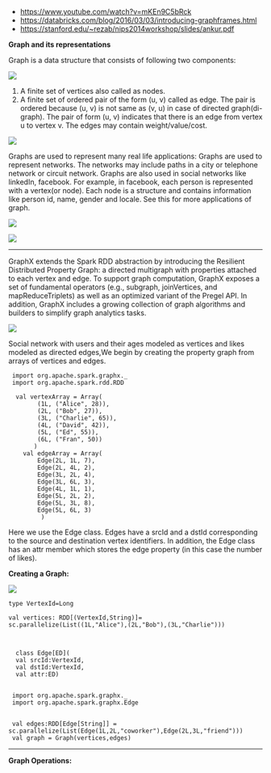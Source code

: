 * https://www.youtube.com/watch?v=mKEn9C5bRck
* https://databricks.com/blog/2016/03/03/introducing-graphframes.html
* https://stanford.edu/~rezab/nips2014workshop/slides/ankur.pdf

**Graph and its representations**

Graph is a data structure that consists of following two components:

![](https://www.mathsisfun.com/geometry/images/vertex-edge-face.svg)
1. A finite set of vertices also called as nodes.
2. A finite set of ordered pair of the form (u, v) called as edge. The pair is ordered because (u, v) is not same as (v, u) in case of directed graph(di-graph). The pair of form (u, v) indicates that there is an edge from vertex u to vertex v. The edges may contain weight/value/cost.

![](http://image.slidesharecdn.com/walldisplay3dshapes-140407062304-phpapp01/95/wall-display-3dshapes-3-638.jpg)

Graphs are used to represent many real life applications: Graphs are used to represent networks. The networks may include paths in a city or telephone network or circuit network. Graphs are also used in social networks like linkedIn, facebook. For example, in facebook, each person is represented with a vertex(or node). Each node is a structure and contains information like person id, name, gender and locale. See this for more applications of graph.

![](https://4.bp.blogspot.com/-A6Yd01RvYM8/WdRPf0lFrKI/AAAAAAAACZI/GTdDkctYzKImgJ6qiVQkwqWol_FUx26IACLcBGAs/s320/Capture.PNG)


![](https://4.bp.blogspot.com/--Sf9jx5yq94/WdRP_d4t3BI/AAAAAAAACZQ/x_E_5KPSt7YbGZrqb_S40NRuRMOtS7LKgCLcBGAs/s640/Capture.PNG)

-----------------------------------------------

GraphX extends the Spark RDD abstraction by introducing the Resilient Distributed Property Graph: a directed multigraph with properties attached to each vertex and edge. To support graph computation, GraphX exposes a set of fundamental operators (e.g., subgraph, joinVertices, and mapReduceTriplets) as well as an optimized variant of the Pregel API. In addition, GraphX includes a growing collection of graph algorithms and builders to simplify graph analytics tasks.


![](http://ampcamp.berkeley.edu/big-data-mini-course/img/social_graph.png)

Social network with users and their ages modeled as vertices and likes modeled as directed edges,We begin by creating the property graph from arrays of vertices and edges. 


     import org.apache.spark.graphx._
     import org.apache.spark.rdd.RDD

      val vertexArray = Array(
            (1L, ("Alice", 28)),
            (2L, ("Bob", 27)),
            (3L, ("Charlie", 65)),
            (4L, ("David", 42)),
            (5L, ("Ed", 55)),
            (6L, ("Fran", 50))
           )
        val edgeArray = Array(
            Edge(2L, 1L, 7),
            Edge(2L, 4L, 2),
            Edge(3L, 2L, 4),
            Edge(3L, 6L, 3),
            Edge(4L, 1L, 1),
            Edge(5L, 2L, 2),
            Edge(5L, 3L, 8),
            Edge(5L, 6L, 3)
             )


Here we use the Edge class. Edges have a srcId and a dstId corresponding to the source and destination vertex identifiers. In addition, the Edge class has an attr member which stores the edge property (in this case the number of likes).


**Creating a Graph:**


![](https://3.bp.blogspot.com/-ZDO-brJ8CUc/WdRUySkn0RI/AAAAAAAACZg/A4K9X9X43ncOvW8SPbCAW0cIMeWLvyA6wCLcBGAs/s320/Capture.PNG)


    type VertexId=Long

    val vertices: RDD[(VertexId,String)]= sc.parallelize(List((1L,"Alice"),(2L,"Bob"),(3L,"Charlie")))



      class Edge[ED](
      val srcId:VertexId,
      val dstId:VertexId,
      val attr:ED)


     import org.apache.spark.graphx._
     import org.apache.spark.graphx.Edge


     val edges:RDD[Edge[String]] = sc.parallelize(List(Edge(1L,2L,"coworker"),Edge(2L,3L,"friend")))
     val graph = Graph(vertices,edges)

------------------------------------------

**Graph Operations:**


